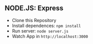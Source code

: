 ## NODE.JS: Express

- Clone this Repository
- Install dependences: `npm install`
- Run server: `node server.js`
- Watch App in `http://localhost:3000`
